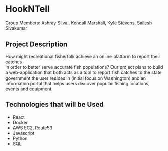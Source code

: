 # HookNTell

Group Members: Ashray Silval, Kendall Marshall, Kyle Stevens, Sailesh Sivakumar

## Project Description

How might recreational fisherfolk achieve an online platform to report their catches  
in order to better serve accurate fish populations?
Our project plans to build a web-application that both acts as a tool to report fish catches to the state government the user resides in (initial focus on Washington) and an information portal that helps users discover popular fishing locations, events and equipment.

## Technologies that will be Used

* React
* Docker
* AWS EC2, Route53
* Javascript
* Python
* SQL

